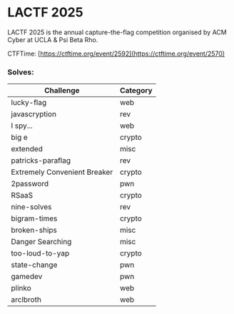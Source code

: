 # LACTF 2025

LACTF 2025 is the annual capture-the-flag competition organised by ACM Cyber at UCLA & Psi Beta Rho.

CTFTime: [https://ctftime.org/event/2592](https://ctftime.org/event/2570)


### Solves:

| Challenge                    | Category |
| ---------------------------- | -------- |
| lucky-flag                   | web      |
| javascryption                | rev      |
| I spy...                     | web      |
| big e                        | crypto   |
| extended                     | misc     |
| patricks-paraflag            | rev      |
| Extremely Convenient Breaker | crypto   |
| 2password                    | pwn      |
| RSaaS                        | crypto   |
| nine-solves                  | rev      |
| bigram-times                 | crypto   |
| broken-ships                 | misc     |
| Danger Searching             | misc     |
| too-loud-to-yap              | crypto   |
| state-change                 | pwn      |
| gamedev                      | pwn      |
| plinko                       | web      |
| arclbroth                    | web      |
